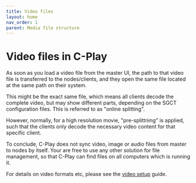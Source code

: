 ```yaml
---
title: Video files
layout: home
nav_order: 1
parent: Media file structure
---
```


# Video files in C-Play

As soon as you load a video file from the master UI, the path to that video file is transferred to the nodes/clients, and they open the same file located at the same path on their system.

This might be the exact same file, which means all clients decode the complete video, but may show different parts, depending on the SGCT configuration files. This is referred to as "online splitting".

However, normally, for a high resolution movie, "pre-splittning" is applied, such that the clients only decode the necessary video content for that specific client.

To conclude, C-Play does not sync video, image or audio files from master to nodes by itself. Your are free to use any other solution for file management, so that C-Play can find files on all computers which is running it.

For details on video formats etc, please see the [video setup](../setup/video.md) guide.